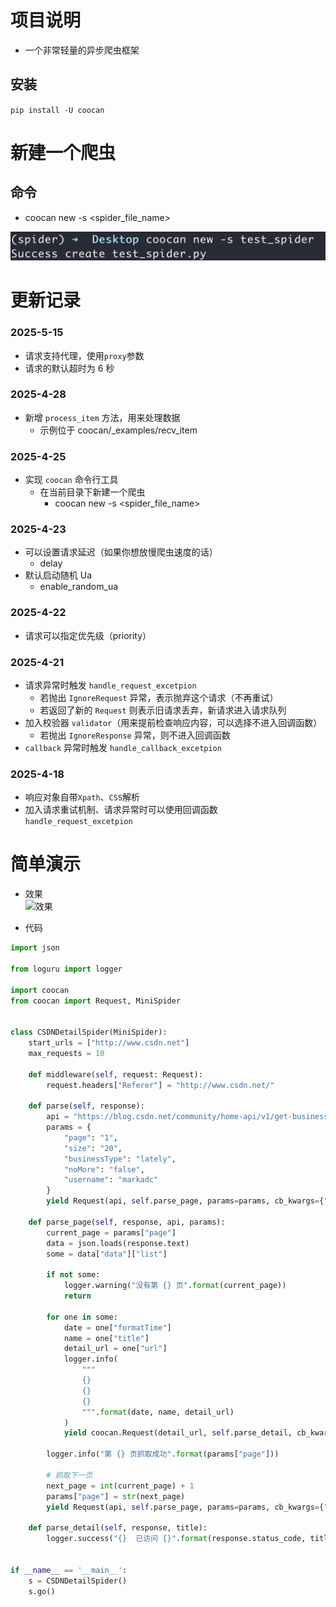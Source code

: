 # 项目说明

- 一个非常轻量的异步爬虫框架

## 安装

`pip install -U coocan`

# 新建一个爬虫

## 命令

- coocan new -s <spider_file_name>

![alt text](cmd.png)

# 更新记录

### 2025-5-15

- 请求支持代理，使用`proxy`参数
- 请求的默认超时为 6 秒

### 2025-4-28

- 新增 `process_item` 方法，用来处理数据
  - 示例位于 coocan/\_examples/recv_item

### 2025-4-25

- 实现 `coocan` 命令行工具
  - 在当前目录下新建一个爬虫
    - coocan new -s <spider_file_name>

### 2025-4-23

- 可以设置请求延迟（如果你想放慢爬虫速度的话）
  - delay
- 默认启动随机 Ua
  - enable_random_ua

### 2025-4-22

- 请求可以指定优先级（priority）

### 2025-4-21

- 请求异常时触发 `handle_request_excetpion`
  - 若抛出 `IgnoreRequest` 异常，表示抛弃这个请求（不再重试）
  - 若返回了新的 `Request` 则表示旧请求丢弃，新请求进入请求队列
- 加入校验器 `validator`（用来提前检查响应内容，可以选择不进入回调函数）
  - 若抛出 `IgnoreResponse` 异常，则不进入回调函数
- `callback` 异常时触发 `handle_callback_excetpion`

### 2025-4-18

- 响应对象自带`Xpath`、`CSS`解析
- 加入请求重试机制、请求异常时可以使用回调函数 `handle_request_excetpion`

# 简单演示

- 效果
  <br>
  ![效果](demo.gif)

- 代码

```python
import json

from loguru import logger

import coocan
from coocan import Request, MiniSpider


class CSDNDetailSpider(MiniSpider):
    start_urls = ["http://www.csdn.net"]
    max_requests = 10

    def middleware(self, request: Request):
        request.headers["Referer"] = "http://www.csdn.net/"

    def parse(self, response):
        api = "https://blog.csdn.net/community/home-api/v1/get-business-list"
        params = {
            "page": "1",
            "size": "20",
            "businessType": "lately",
            "noMore": "false",
            "username": "markadc"
        }
        yield Request(api, self.parse_page, params=params, cb_kwargs={"api": api, "params": params})

    def parse_page(self, response, api, params):
        current_page = params["page"]
        data = json.loads(response.text)
        some = data["data"]["list"]

        if not some:
            logger.warning("没有第 {} 页".format(current_page))
            return

        for one in some:
            date = one["formatTime"]
            name = one["title"]
            detail_url = one["url"]
            logger.info(
                """
                {}
                {}
                {}
                """.format(date, name, detail_url)
            )
            yield coocan.Request(detail_url, self.parse_detail, cb_kwargs={"title": name})

        logger.info("第 {} 页抓取成功".format(params["page"]))

        # 抓取下一页
        next_page = int(current_page) + 1
        params["page"] = str(next_page)
        yield Request(api, self.parse_page, params=params, cb_kwargs={"api": api, "params": params})

    def parse_detail(self, response, title):
        logger.success("{}  已访问 {}".format(response.status_code, title))


if __name__ == '__main__':
    s = CSDNDetailSpider()
    s.go()
```
